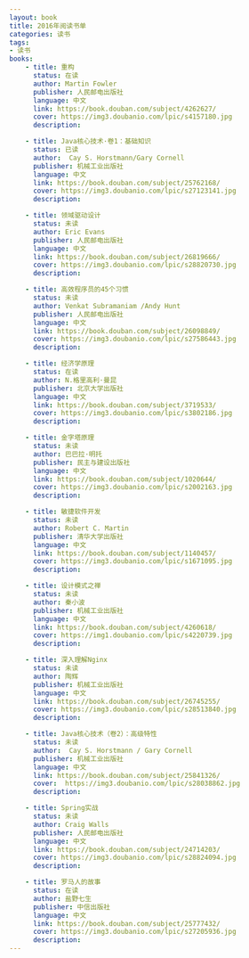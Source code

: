 ```yaml
---
layout: book
title: 2016年阅读书单
categories: 读书
tags:
- 读书 
books: 
    - title: 重构 
      status: 在读 
      author: Martin Fowler 
      publisher: 人民邮电出版社
      language: 中文
      link: https://book.douban.com/subject/4262627/ 
      cover: https://img3.doubanio.com/lpic/s4157180.jpg 
      description: 

    - title: Java核心技术·卷1：基础知识 
      status: 已读 
      author:  Cay S. Horstmann/Gary Cornell  
      publisher: 机械工业出版社 
      language: 中文
      link: https://book.douban.com/subject/25762168/ 
      cover: https://img3.doubanio.com/lpic/s27123141.jpg 
      description: 

    - title: 领域驱动设计 
      status: 未读 
      author: Eric Evans 
      publisher: 人民邮电出版社 
      language: 中文
      link: https://book.douban.com/subject/26819666/ 
      cover: https://img3.doubanio.com/lpic/s28820730.jpg 
      description: 

    - title: 高效程序员的45个习惯 
      status: 未读 
      author: Venkat Subramaniam /Andy Hunt  
      publisher: 人民邮电出版社 
      language: 中文
      link: https://book.douban.com/subject/26098849/ 
      cover: https://img3.doubanio.com/lpic/s27586443.jpg
      description: 

    - title: 经济学原理 
      status: 在读 
      author: N.格里高利·曼昆
      publisher: 北京大学出版社 
      language: 中文
      link: https://book.douban.com/subject/3719533/ 
      cover: https://img3.doubanio.com/lpic/s3802186.jpg
      description: 

    - title: 金字塔原理 
      status: 未读 
      author: 巴巴拉·明托 
      publisher: 民主与建设出版社 
      language: 中文
      link: https://book.douban.com/subject/1020644/ 
      cover: https://img3.doubanio.com/lpic/s2002163.jpg 
      description: 

    - title: 敏捷软件开发 
      status: 未读 
      author: Robert C. Martin  
      publisher: 清华大学出版社 
      language: 中文
      link: https://book.douban.com/subject/1140457/ 
      cover: https://img3.doubanio.com/lpic/s1671095.jpg 
      description: 

    - title: 设计模式之禅 
      status: 未读 
      author: 秦小波
      publisher: 机械工业出版社 
      language: 中文
      link: https://book.douban.com/subject/4260618/ 
      cover: https://img1.doubanio.com/lpic/s4220739.jpg 
      description: 

    - title: 深入理解Nginx 
      status: 未读 
      author: 陶辉
      publisher: 机械工业出版社 
      language: 中文
      link: https://book.douban.com/subject/26745255/ 
      cover: https://img3.doubanio.com/lpic/s28513840.jpg 
      description: 

    - title: Java核心技术（卷2）：高级特性 
      status: 未读 
      author:  Cay S. Horstmann / Gary Cornell 
      publisher: 机械工业出版社 
      language: 中文
      link: https://book.douban.com/subject/25841326/ 
      cover:  https://img3.doubanio.com/lpic/s28038862.jpg
      description: 

    - title: Spring实战 
      status: 未读 
      author: Craig Walls
      publisher: 人民邮电出版社 
      language: 中文
      link: https://book.douban.com/subject/24714203/ 
      cover: https://img3.doubanio.com/lpic/s28824094.jpg 
      description: 

    - title: 罗马人的故事 
      status: 在读 
      author: 盐野七生 
      publisher: 中信出版社 
      language: 中文
      link: https://book.douban.com/subject/25777432/ 
      cover: https://img3.doubanio.com/lpic/s27205936.jpg 
      description: 
---
```

